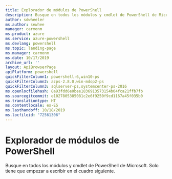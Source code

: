 ```yaml
---
title: Explorador de módulos de PowerShell
description: Busque en todos los módulos y cmdlet de PowerShell de Microsoft.
author: sdwheeler
ms.author: sewhee
manager: carmonm
ms.product: azure
ms.service: azure-powershell
ms.devlang: powershell
ms.topic: landing-page
ms.manager: carmonm
ms.date: 10/17/2019
archive_url: ''
layout: ApiBrowserPage
apiPlatform: powershell
quickFilterColumn1: powershell-6,win10-ps
quickFilterColumn2: azps-2.8.0,win-mdop2-ps
quickFilterColumn3: sqlserver-ps,systemcenter-ps-2016
ms.openlocfilehash: 8a93fdd6e0bee1836913573154b04fca21ffb7fb
ms.sourcegitcommit: e1027805385081c2e6f9250f9cd1167a45f035b0
ms.translationtype: HT
ms.contentlocale: es-ES
ms.lasthandoff: 10/18/2019
ms.locfileid: "72561306"
---
```

# <a name="powershell-module-browser"></a>Explorador de módulos de PowerShell

Busque en todos los módulos y cmdlet de PowerShell de Microsoft. Solo tiene que empezar a escribir en el cuadro siguiente.
